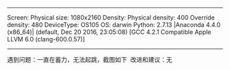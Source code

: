 <!--
感谢提交问题，提交 issue 前请先通过关键字搜索已经存在或解决了的 issue，避免重复提交相同内容。
issue应包含如下几个信息
1. 使用环境 (运行脚本中已包含自动识别功能，复制即可)
2. 遇到问题（如有可能，请详细描述，建议附上截图。不负责的 issue 可能会被 close）
3. 改进建议(可填)
具体实例如下，按照该例进行提交 issue
-->

**********
Screen: Physical size: 1080x2160
Density: Physical density: 400
Override density: 480
DeviceType: OS105
OS: darwin
Python: 2.7.13 |Anaconda 4.4.0 (x86_64)| (default, Dec 20 2016, 23:05:08)
[GCC 4.2.1 Compatible Apple LLVM 6.0 (clang-600.0.57)]
**********
遇到问题：一直在蓄力，无法起跳，截图如下
![]()
改进和建议：无
